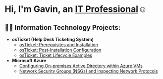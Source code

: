 <h1>Hi, I'm Gavin, an <a href="https://linkedin.com/in/Josh">IT Professional</a>☺</h1>

<h2>👨‍💻 Information Technology Projects:</h2>

- <b>osTicket (Help Desk Ticketing System)</b>
  - [osTicket: Prerequisites and Installation](https://github.com/gavnijj/osticket-prereqs)
  - [osTicket: Post-Installation Configuration](https://github.com/gavnijj/post-install-config)
  - [osTicket: Ticket Lifecycle Examples](https://github.com/gavnijj/ticket-lifecycle)
- <b>Microsoft Azure</b>
  - [Configuring On-premises Active Directory within Azure VMs](https://github.com/gavnijj/configure-ad)
  - [Network Security Groups (NSGs) and Inspecting Network Protocols](https://github.com/gavnijj/azure-network-protocols)


